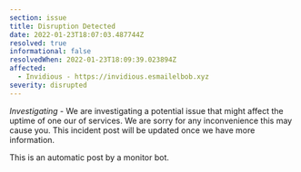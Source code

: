 ```yaml
---
section: issue
title: Disruption Detected
date: 2022-01-23T18:07:03.487744Z
resolved: true
informational: false
resolvedWhen: 2022-01-23T18:09:39.023894Z
affected:
  - Invidious - https://invidious.esmailelbob.xyz
severity: disrupted
---
```

*Investigating* - We are investigating a potential issue that might affect the uptime of one our of services. We are sorry for any inconvenience this may cause you. This incident post will be updated once we have more information.

This is an automatic post by a monitor bot.
        